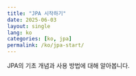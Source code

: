 ```yaml
---
title: "JPA 시작하기"
date: 2025-06-03
layout: single
lang: ko
categories: [ko, jpa]
permalink: /ko/jpa-start/
---
```


JPA의 기초 개념과 사용 방법에 대해 알아봅니다.
